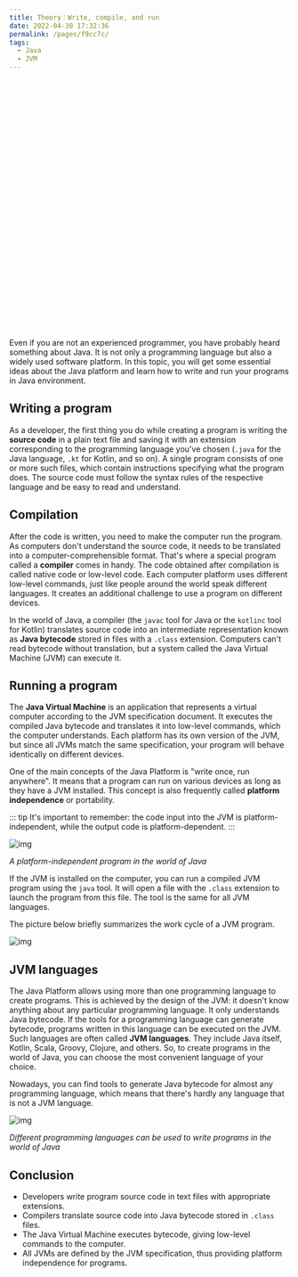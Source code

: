 ```yaml
---
title: Theory：Write, compile, and run
date: 2022-04-30 17:32:36
permalink: /pages/f9cc7c/
tags:
  - Java
  - JVM
---
```

<div style="background-image: url(https://cdn.jsdelivr.net/gh/JimFKppt/Pictures@master/static_files/img/milad-fakurian-UiiHVEyxtyA-unsplash.jpg); background-size: cover;">
    <iframe :src="$withBase('/markmap/Markmap_Theory：Write, compile and run.html')" width="100%" height="450" frameborder="0" scrolling="No" leftmargin="0" topmargin="0"></iframe>
</div>

Even if you are not an experienced programmer, you have probably heard something about Java. It is not only a programming language but also a widely used software platform. In this topic, you will get some essential ideas about the Java platform and learn how to write and run your programs in Java environment.

## Writing a program

As a developer, the first thing you do while creating a program is writing the **source code** in a plain text file and saving it with an extension corresponding to the programming language you've chosen (`.java` for the Java language, `.kt` for Kotlin, and so on). A single program consists of one or more such files, which contain instructions specifying what the program does. The source code must follow the syntax rules of the respective language and be easy to read and understand.

## Compilation

After the code is written, you need to make the computer run the program. As computers don't understand the source code, it needs to be translated into a computer-comprehensible format. That's where a special program called a **compiler** comes in handy. The code obtained after compilation is called native code or low-level code. Each computer platform uses different low-level commands, just like people around the world speak different languages. It creates an additional challenge to use a program on different devices.

In the world of Java, a compiler (the `javac` tool for Java or the `kotlinc` tool for Kotlin) translates source code into an intermediate representation known as **Java bytecode** stored in files with a `.class` extension. Computers can't read bytecode without translation, but a system called the Java Virtual Machine (JVM) can execute it.

## Running a program

The **Java Virtual Machine** is an application that represents a virtual computer according to the JVM specification document. It executes the compiled Java bytecode and translates it into low-level commands, which the computer understands. Each platform has its own version of the JVM, but since all JVMs match the same specification, your program will behave identically on different devices.

One of the main concepts of the Java Platform is "write once, run anywhere". It means that a program can run on various devices as long as they have a JVM installed. This concept is also frequently called **platform independence** or portability.

::: tip
It's important to remember: the code input into the JVM is platform-independent, while the output code is platform-dependent.
:::


![img](https://ucarecdn.com/45ca11fd-89b2-4dae-952f-a5c7e3878a35/)

*A platform-independent program in the world of Java*

If the JVM is installed on the computer, you can run a compiled JVM program using the `java` tool. It will open a file with the `.class` extension to launch the program from this file. The tool is the same for all JVM languages.

The picture below briefly summarizes the work cycle of a JVM program.

![img](https://ucarecdn.com/769d5ced-d7a7-45a2-a72c-f4082311eeed/)

## JVM languages

The Java Platform allows using more than one programming language to create programs. This is achieved by the design of the JVM: it doesn't know anything about any particular programming language. It only understands Java bytecode. If the tools for a programming language can generate bytecode, programs written in this language can be executed on the JVM. Such languages are often called **JVM languages**. They include Java itself, Kotlin, Scala, Groovy, Clojure, and others. So, to create programs in the world of Java, you can choose the most convenient language of your choice.



Nowadays, you can find tools to generate Java bytecode for almost any programming language, which means that there's hardly any language that is not a JVM language.



![img](https://ucarecdn.com/ac15fde7-a597-42d0-bfa4-3994724e0467/)

*Different programming languages can be used to write programs in the world of Java*

## Conclusion

- Developers write program source code in text files with appropriate extensions.
- Compilers translate source code into Java bytecode stored in `.class` files.
- The Java Virtual Machine executes bytecode, giving low-level commands to the computer.
- All JVMs are defined by the JVM specification, thus providing platform independence for programs.